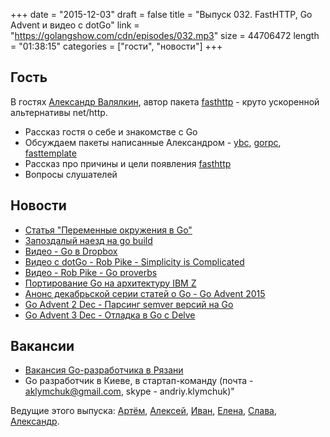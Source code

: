 +++
date = "2015-12-03"
draft = false
title = "Выпуск 032. FastHTTP, Go Advent и видео с dotGo"
link = "https://golangshow.com/cdn/episodes/032.mp3"
size = 44706472
length = "01:38:15"
categories = ["гости", "новости"]
+++

## Гость
В гостях [Александр Валялкин](https://github.com/valyala), автор пакета [fasthttp](https://github.com/valyala/fasthttp) - круто ускоренной альтернативы net/http.

* Рассказ гостя о себе и знакомстве с Go
* Обсуждаем пакеты написанные Александром - [ybc](https://github.com/valyala/ybc/tree/master/bindings/go/ybc), [gorpc](https://github.com/valyala/gorpc), [fasttemplate](https://github.com/valyala/fasthttp)
* Рассказ про причины и цели появления [fasthttp](https://github.com/valyala/fasthttp)
* Вопросы слушателей

## Новости
- [Статья "Переменные окружения в Go"](http://dave.cheney.net/2015/11/29/a-whirlwind-tour-of-gos-runtime-environment-variables)
- [Запоздалый наезд на go build](https://medium.com/@felixge/why-you-should-use-go-build-a-or-gb-c469157d5c1b#.s5ebxl2y7)
- [Видео - Go в Dropbox](https://www.youtube.com/watch?v=JOx9enktnUM)
- [Видео с dotGo - Rob Pike - Simplicity is Complicated](https://www.youtube.com/watch?v=rFejpH_tAHM)
- [Видео - Rob Pike - Go proverbs](https://www.youtube.com/watch?v=PAAkCSZUG1c)
- [Портирование Go на архитектуру IBM Z](https://groups.google.com/forum/#!topic/golang-dev/y-mlM-XYysk)
- [Анонс декабрьской серии статей о Go - Go Advent 2015](http://blog.gopheracademy.com/advent-2015/introduction/)
- [Go Advent 2 Dec - Парсинг semver версий на Go](https://blog.gopheracademy.com/advent-2015/semver/)
- [Go Advent 3 Dec - Отладка в Go с Delve](https://blog.gopheracademy.com/advent-2015/debugging-with-delve/)

## Вакансии
 - [Вакансия Go-разработчика в Рязани](https://moikrug.ru/vacancies/1000022374)
 - Go разработчик в Киеве, в стартап-команду (почта - aklymchuk@gmail.com, skype - andriy.klymchuk)"

Ведущие этого выпуска: [Артём](https://twitter.com/miolini), [Алексей](https://twitter.com/paaleksey),
[Иван](https://twitter.com/idanyliuk), [Елена](https://twitter.com/webdeva), [Слава](https://twitter.com/m0sth8), [Александр](https://twitter.com/LK4D4math).
